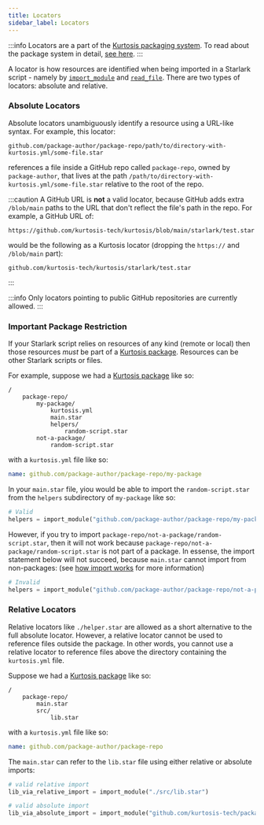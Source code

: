 ```yaml
---
title: Locators
sidebar_label: Locators
---
```


:::info
Locators are a part of the [Kurtosis packaging system][packages]. To read about the package system in detail, [see here][how-do-kurtosis-imports-work-explanation].
:::

A locator is how resources are identified when being imported in a Starlark script - namely by [`import_module`](../starlark-reference/import-module.md) and [`read_file`](../starlark-reference/read-file.md). There are two types of locators: absolute and relative.

### Absolute Locators
Absolute locators unambiguously identify a resource using a URL-like syntax. For example, this locator:

```
github.com/package-author/package-repo/path/to/directory-with-kurtosis.yml/some-file.star
```

references a file inside a GitHub repo called `package-repo`, owned by `package-author`, that lives at the path `/path/to/directory-with-kurtosis.yml/some-file.star` relative to the root of the repo.

:::caution
A GitHub URL is **not** a valid locator, because GitHub adds extra `/blob/main` paths to the URL that don't reflect the file's path in the repo. For example, a GitHub URL of:

```
https://github.com/kurtosis-tech/kurtosis/blob/main/starlark/test.star
```

would be the following as a Kurtosis locator (dropping the `https://` and `/blob/main` part):

```
github.com/kurtosis-tech/kurtosis/starlark/test.star
```
:::

:::info
Only locators pointing to public GitHub repositories are currently allowed.
:::

### Important Package Restriction
If your Starlark script relies on resources of any kind (remote or local) then those resources *must* be part of a [Kurtosis package][packages]. Resources can be other Starlark scripts or files.

For example, suppose we had a [Kurtosis package][packages] like so:

```
/
    package-repo/
        my-package/
            kurtosis.yml
            main.star
            helpers/
                random-script.star
        not-a-package/
            random-script.star
```

with a `kurtosis.yml` file like so:

```yaml
name: github.com/package-author/package-repo/my-package
```

In your `main.star` file, yiou would be able to import the `random-script.star` from the `helpers` subdirectory of `my-package` like so:

```python
# Valid
helpers = import_module("github.com/package-author/package-repo/my-package/helpers/random-script.star")
```

However, if you try to import `package-repo/not-a-package/random-script.star`, then it will not work because `package-repo/not-a-package/random-script.star` is not part of a package. In essense, the import statement below will not succeed, because `main.star` cannot import from non-packages:
(see [how import works][how-do-kurtosis-imports-work-explanation] for more information)

```python
# Invalid
helpers = import_module("github.com/package-author/package-repo/not-a-package/random-script.star")
```

### Relative Locators
Relative locators like `./helper.star` are allowed as a short alternative to the full absolute locator. However, a relative locator cannot be used to reference files outside the package. In other words, you cannot use a relative locator to reference files above the directory containing the `kurtosis.yml` file.

Suppose we had a [Kurtosis package][packages] like so:

```
/
    package-repo/
        main.star
        src/
            lib.star
```

with a `kurtosis.yml` file like so:

```yaml
name: github.com/package-author/package-repo
```

The `main.star` can refer to the `lib.star` file using either relative or absolute imports:


```python
# valid relative import
lib_via_relative_import = import_module("./src/lib.star")

# valid absolute import
lib_via_absolute_import = import_module("github.com/kurtosis-tech/package-repo/src/lib.star")
```

<!------------------ ONLY LINKS BELOW HERE -------------------->
[packages]: ./packages.md
[how-do-kurtosis-imports-work-explanation]: ../explanations/how-do-kurtosis-imports-work.md
